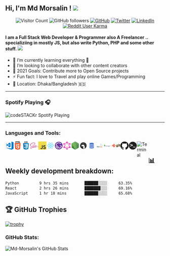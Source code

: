 ### <h2> Hi, I'm Md Morsalin ! <img src="https://media.giphy.com/media/mGcNjsfWAjY5AEZNw6/giphy.gif" width="50"></h2> 


<div align="center">
 
![Visitor Count](https://komarev.com/ghpvc/?username=pip-pipo&color=brightgreen)
<img alt="GitHub followers" src="https://img.shields.io/github/followers/pip-pipo?style=social"> 
<a href="https://github.com/pip-pipo"><img src="https://img.shields.io/github/followers/terrytangyuan.svg?label=GitHub&style=social" alt="GitHub"></a>
<a href="https://twitter.com/MrMorsalin1"><img src="https://img.shields.io/twitter/follow/TerryTangYuan?label=Twitter&style=social" alt="Twitter"></a>
<a href="https://https://www.linkedin.com/in/md-morsalin-b0a3b51b6/"><img src="https://img.shields.io/badge/LinkedIn--_.svg?style=social&logo=LinkedIn" alt="LinkedIn"></a>
<a href="https://www.reddit.com/user/MdMorsalin6"><img alt="Reddit User Karma" src="https://img.shields.io/reddit/user-karma/combined/MdMorsalin6?style=social"> </a>  
</div>

<!--<img width="" height="" src="logo.png" alt="img" />-->

<!--
**pip-pipo/pip-pipo** is a ✨ _special_ ✨ repository because its `README.md` (this file) appears on your GitHub profile
-->
#### I am a Full Stack Web Developer & Programmer also  A  Freelancer .. specializiing in mostly JS, but also write Python, PHP and some other stuff. <img src="https://media.giphy.com/media/WUlplcMpOCEmTGBtBW/giphy.gif" width="40">

- 🌱 I’m currently learning everything 🤣
- 👯 I’m looking to collaborate with other content creators
- 🥅 2021 Goals: Contribute more to Open Source projects
- ⚡ Fun fact: I love to Travel and play online Games/Programming
- 📍 Location: Dhaka/Bangladesh :bangladesh: 



<hr>

### Spotify Playing 🎧
<link rel="stylesheet" href="https://unpkg.com/@coreui/icons/css/all.min.css">
 <a href="youtube.com"><i class="cil-fingerprint"></i></a>
<img src="https://now-playing-codestackr.vercel.app/api/spotify-playing" alt="codeSTACKr Spotify Playing" width="350" />

<hr>

### Languages and Tools:

<img align="left" alt="Visual Studio Code" width="26px" src="https://raw.githubusercontent.com/github/explore/80688e429a7d4ef2fca1e82350fe8e3517d3494d/topics/visual-studio-code/visual-studio-code.png" />
<img align="left" alt="HTML5" width="26px" src="https://raw.githubusercontent.com/github/explore/80688e429a7d4ef2fca1e82350fe8e3517d3494d/topics/html/html.png" />
<img align="left" alt="CSS3" width="26px" src="https://raw.githubusercontent.com/github/explore/80688e429a7d4ef2fca1e82350fe8e3517d3494d/topics/css/css.png" />
<img align="left" alt="Sass" width="26px" src="https://raw.githubusercontent.com/github/explore/80688e429a7d4ef2fca1e82350fe8e3517d3494d/topics/sass/sass.png" />
<img align="left" alt="JavaScript" width="26px" src="https://raw.githubusercontent.com/github/explore/80688e429a7d4ef2fca1e82350fe8e3517d3494d/topics/javascript/javascript.png" />
<img align="left" alt="React" width="26px" src="https://raw.githubusercontent.com/github/explore/80688e429a7d4ef2fca1e82350fe8e3517d3494d/topics/react/react.png" />
<img align="left" alt="Gatsby" width="26px" src="https://raw.githubusercontent.com/github/explore/e94815998e4e0713912fed477a1f346ec04c3da2/topics/gatsby/gatsby.png" />
<img align="left" alt="GraphQL" width="26px" src="https://raw.githubusercontent.com/github/explore/80688e429a7d4ef2fca1e82350fe8e3517d3494d/topics/graphql/graphql.png" />
<img align="left" alt="Node.js" width="26px" src="https://raw.githubusercontent.com/github/explore/80688e429a7d4ef2fca1e82350fe8e3517d3494d/topics/nodejs/nodejs.png" />
<img align="left" alt="Deno" width="26px" src="https://raw.githubusercontent.com/github/explore/361e2821e2dea67711cde99c9c40ed357061cf27/topics/deno/deno.png" />
<img align="left" alt="SQL" width="26px" src="https://raw.githubusercontent.com/github/explore/80688e429a7d4ef2fca1e82350fe8e3517d3494d/topics/sql/sql.png" />
<img align="left" alt="MySQL" width="26px" src="https://raw.githubusercontent.com/github/explore/80688e429a7d4ef2fca1e82350fe8e3517d3494d/topics/mysql/mysql.png" />
<img align="left" alt="MongoDB" width="26px" src="https://raw.githubusercontent.com/github/explore/80688e429a7d4ef2fca1e82350fe8e3517d3494d/topics/mongodb/mongodb.png" />
<img align="left" alt="Git" width="26px" src="https://raw.githubusercontent.com/github/explore/80688e429a7d4ef2fca1e82350fe8e3517d3494d/topics/git/git.png" />
<img align="left" alt="GitHub" width="26px" src="https://raw.githubusercontent.com/github/explore/78df643247d429f6cc873026c0622819ad797942/topics/github/github.png" />
<img align="left" alt="Terminal" width="26px" src="https://raw.githubusercontent.com/github/explore/80688e429a7d4ef2fca1e82350fe8e3517d3494d/topics/terminal/terminal.png" />
<img align="left" alt="Terminal" width="36px" height="auto" src="https://encrypted-tbn0.gstatic.com/images?q=tbn:ANd9GcRT0Ob5L4gIPX5HisYyqVvucLD_O0xKu2CCKA&usqp=CAU" />

<br>

### <h2>📊 Weekly development breakdown: </h2>


```text
Python         9 hrs 35 mins       ██████░░░░     63.35%
React          2 hrs 26 mins       ███████░░░     69.16%
JavaScript     1 hr 18 mins        ██████░░░░     65.68%
```

## 🏆 GitHub Trophies

[![trophy](https://github-profile-trophy.vercel.app/?username=pip-pipo&theme=nord&column=7)](https://github.com/ryo-ma/github-profile-trophy)


 ### GitHub Stats:

  <img align="left" alt="Md-Morsalin's GitHub Stats" src="https://github-readme-stats.vercel.app/api?username=pip-pipo&&show_icons=true&title_color=ffffff&icon_color=bb2acf&text_color=daf7dc&bg_color=151515" />



